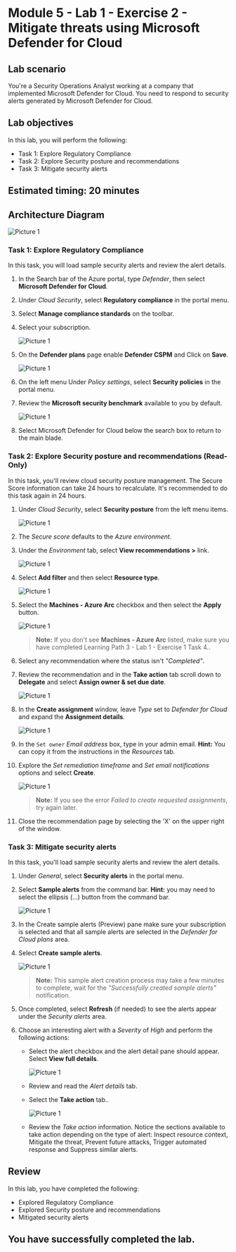 # Module 5 - Lab 1 - Exercise 2 - Mitigate threats using Microsoft Defender for Cloud

## Lab scenario

You're a Security Operations Analyst working at a company that implemented Microsoft Defender for Cloud. You need to respond to security alerts generated by Microsoft Defender for Cloud.

## Lab objectives

In this lab, you will perform the following:
- Task 1: Explore Regulatory Compliance
- Task 2: Explore Security posture and recommendations
- Task 3: Mitigate security alerts
  
## Estimated timing: 20 minutes

## Architecture Diagram

  ![Picture 1](../Media/Mod5_L1_Ex2.png)
  
### Task 1: Explore Regulatory Compliance

In this task, you will load sample security alerts and review the alert details.  

1. In the Search bar of the Azure portal, type *Defender*, then select **Microsoft Defender for Cloud**.

1. Under *Cloud Security*, select **Regulatory compliance** in the portal menu.

1. Select **Manage compliance standards** on the toolbar.

1. Select your subscription.

   ![Picture 1](../Media/lab5-3.png)

1. On the **Defender plans** page enable **Defender CSPM** and Click on **Save**.
 
   ![Picture 1](../Media/l5-4.png)

1. On the left menu Under *Policy settings*, select **Security policies** in the portal menu.

1. Review the **Microsoft security benchmark** available to you by default.

   ![Picture 1](../Media/lab5-2.png)

1. Select Microsoft Defender for Cloud below the search box to return to the main blade.

### Task 2: Explore Security posture and recommendations (Read-Only)

In this task, you'll review cloud security posture management.  The Secure Score information can take 24 hours to recalculate. It's recommended to do this task again in 24 hours.

1. Under *Cloud Security*, select **Security posture** from the left menu items.

   ![Picture 1](../Media/lab5-1.png)

1. The *Secure score* defaults to the *Azure environment*.

1. Under the *Environment* tab, select **View recommendations >** link.

   ![Picture 1](../Media/l5-5.png)

1. Select **Add filter** and then select **Resource type**.

   ![Picture 1](../Media/l5-6.png)

1. Select the **Machines - Azure Arc** checkbox and then select the **Apply** button.

   ![Picture 1](../Media/l5-7.png)

    >**Note:** If you don't see **Machines - Azure Arc** listed, make sure you have completed Learning Path 3 - Lab 1 - Exercise 1 Task 4..

1. Select any recommendation where the status isn't *"Completed"*.

1. Review the recommendation and in the **Take action** tab scroll down to **Delegate** and select **Assign owner & set due date**.

   ![Picture 1](../Media/l5-3.png)

1. In the **Create assignment** window, leave *Type* set to *Defender for Cloud* and expand the **Assignment details**.

   ![Picture 1](../Media/l5-2.png)

1. In the `Set owner` *Email address* box, type in your admin email. **Hint:** You can copy it from the instructions in the *Resources* tab.

1. Explore the *Set remediation timeframe* and *Set email notifications* options and select **Create**.

   ![Picture 1](../Media/l5-1.png)

    >**Note:** If you see the error *Failed to create requested assignments*, try again later.

1. Close the recommendation page by selecting the 'X' on the upper right of the window.

### Task 3: Mitigate security alerts

In this task, you'll load sample security alerts and review the alert details.

1. Under *General*, select **Security alerts** in the portal menu.

1. Select **Sample alerts** from the command bar. **Hint:** you may need to select the ellipsis (...) button from the command bar.

   ![Picture 1](../Media/lab5-7.png)

1. In the Create sample alerts (Preview) pane make sure your subscription is selected and that all sample alerts are selected in the *Defender for Cloud plans* area.

1. Select **Create sample alerts**.  

    ![Picture 1](../Media/lab5-4.png)

    >**Note:** This sample alert creation process may take a few minutes to complete, wait for the *"Successfully created sample alerts"* notification.

1. Once completed, select **Refresh** (if needed) to see the alerts appear under the *Security alerts* area.

1. Choose an interesting alert with a *Severity* of *High* and perform the following actions:

    - Select the alert checkbox and the alert detail pane should appear. Select **View full details**.

      ![Picture 1](../Media/lab5-5.png)

    - Review and read the *Alert details* tab.

    - Select the **Take action** tab..

       ![Picture 1](../Media/lab5-6.png)

    - Review the *Take action* information. Notice the sections available to take action depending on the type of alert: Inspect resource context, Mitigate the threat, Prevent future attacks, Trigger automated response and Suppress similar alerts.

## Review

In this lab, you have completed the following:
- Explored Regulatory Compliance
- Explored Security posture and recommendations
- Mitigated security alerts

## You have successfully completed the lab. 
